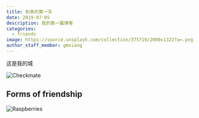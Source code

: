 ```yaml
---
title: 到来的第一天
date: 2019-07-05
description: 我的第一篇博客
categories:
  - friends
image: https://source.unsplash.com/collection/375719/2000x1322?a=.png
author_staff_member: gmxiang
---
```

这是我的城

![Checkmate](https://source.unsplash.com/random/1500x1000)

## Forms of friendship



![Raspberries](https://source.unsplash.com/random/1500x1001)
